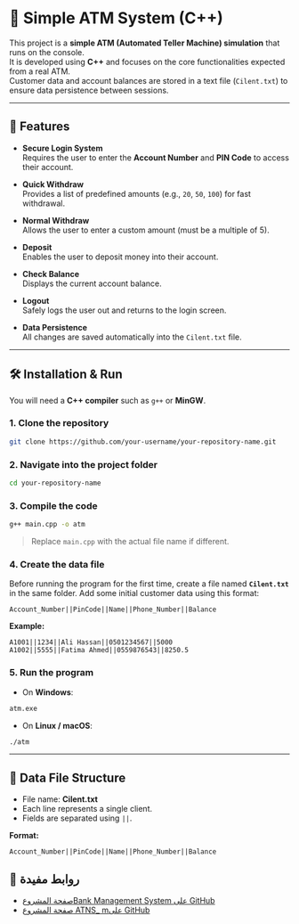  
# 🏧 Simple ATM System (C++)

This project is a **simple ATM (Automated Teller Machine) simulation** that runs on the console.  
It is developed using **C++** and focuses on the core functionalities expected from a real ATM.  
Customer data and account balances are stored in a text file (`Cilent.txt`) to ensure data persistence between sessions.

---

## 🚀 Features

- **Secure Login System**  
  Requires the user to enter the **Account Number** and **PIN Code** to access their account.  

- **Quick Withdraw**  
  Provides a list of predefined amounts (e.g., `20`, `50`, `100`) for fast withdrawal.  

- **Normal Withdraw**  
  Allows the user to enter a custom amount (must be a multiple of 5).  

- **Deposit**  
  Enables the user to deposit money into their account.  

- **Check Balance**  
  Displays the current account balance.  

- **Logout**  
  Safely logs the user out and returns to the login screen.  

- **Data Persistence**  
  All changes are saved automatically into the `Cilent.txt` file.  

---

## 🛠️ Installation & Run

You will need a **C++ compiler** such as `g++` or **MinGW**.  

### 1. Clone the repository
```bash
git clone https://github.com/your-username/your-repository-name.git
````

### 2. Navigate into the project folder

```bash
cd your-repository-name
```

### 3. Compile the code

```bash
g++ main.cpp -o atm
```

> Replace `main.cpp` with the actual file name if different.

### 4. Create the data file

Before running the program for the first time, create a file named **`Cilent.txt`** in the same folder.
Add some initial customer data using this format:

```
Account_Number||PinCode||Name||Phone_Number||Balance
```

**Example:**

```
A1001||1234||Ali Hassan||0501234567||5000
A1002||5555||Fatima Ahmed||0559876543||8250.5
```

### 5. Run the program

* On **Windows**:

```bash
atm.exe
```

* On **Linux / macOS**:

```bash
./atm
```

---

## 📂 Data File Structure

* File name: **Cilent.txt**
* Each line represents a single client.
* Fields are separated using `||`.

**Format:**

```
Account_Number||PinCode||Name||Phone_Number||Balance
```

 

 
## 📎 روابط مفيدة

- [صفحة المشروعBank Management System على GitHub](https://github.com/InfoSecNazir/Bank-Management-CLI)
- [صفحة المشروع ATNS_ mعلى GitHub](https://github.com/InfoSecNazir/ATM_Core_System)
 
